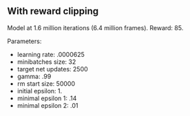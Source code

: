 ## With reward clipping

Model at 1.6 million iterations (6.4 million frames).
Reward: 85.

Parameters:
* learning rate: .0000625
* minibatches size: 32
* target net updates: 2500
* gamma: .99
* rm start size: 50000
* initial epsilon: 1.
* minimal epsilon 1: .14
* minimal epsilon 2: .01
